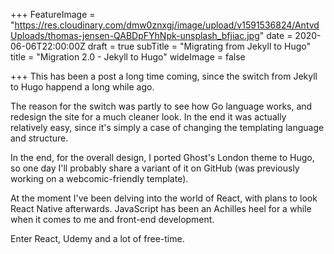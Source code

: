 +++
FeatureImage = "https://res.cloudinary.com/dmw0znxgj/image/upload/v1591536824/AntvdUploads/thomas-jensen-QABDpFYhNpk-unsplash_bfjiac.jpg"
date = 2020-06-06T22:00:00Z
draft = true
subTitle = "Migrating from Jekyll to Hugo"
title = "Migration 2.0 - Jekyll to Hugo"
wideImage = false

+++
This has been a post a long time coming, since the switch from Jekyll to Hugo happend a long while ago.

The reason for the switch was partly to see how Go language works, and redesign the site for a much cleaner look. In the end it was actually relatively easy, since it's simply a case of changing the templating language and structure.

In the end, for the overall design, I ported Ghost's London theme to Hugo, so one day I'll probably share a variant of it on GitHub (was previously working on a webcomic-friendly template).

At the moment I've been delving into the world of React, with plans to look React Native afterwards. JavaScript has been an Achilles heel for a while when it comes to me and front-end development. 

Enter React, Udemy and a lot of free-time.
